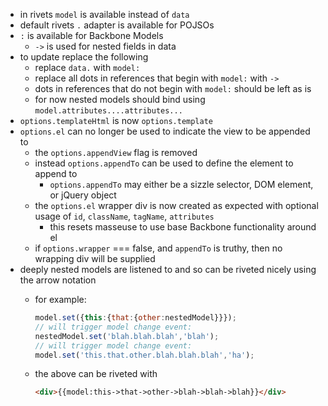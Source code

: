 * in rivets `model` is available instead of `data`
* default rivets `.` adapter is available for POJSOs
* `:` is available for Backbone Models
    * `->` is used for nested fields in data
* to update replace the following
    * replace `data.` with `model:`
    * replace all dots in references that begin with `model:` with `->`
    * dots in references that do not begin with `model:` should be left as is
    * for now nested models should bind using `model.attributes....attributes...`
* `options.templateHtml` is now `options.template`
* `options.el` can no longer be used to indicate the view to be appended to
    * the `options.appendView` flag is removed
    * instead `options.appendTo` can be used to define the element to append to
        * `options.appendTo` may either be a sizzle selector, DOM element, or jQuery object
    * the `options.el` wrapper div is now created as expected with optional usage of `id`, `className`, `tagName`, `attributes`
        * this resets masseuse to use base Backbone functionality around el
    * if `options.wrapper` === false, and `appendTo` is truthy, then no wrapping div will be supplied
* deeply nested models are listened to and so can be riveted nicely using the arrow notation
    * for example:

        ```javascript
        model.set({this:{that:{other:nestedModel}}});
        // will trigger model change event:
        nestedModel.set('blah.blah.blah','blah');
        // will trigger model change event:
        model.set('this.that.other.blah.blah.blah','ha');
        ```

    * the above can be riveted with

        ```html
        <div>{{model:this->that->other->blah->blah->blah}}</div>
        ```


